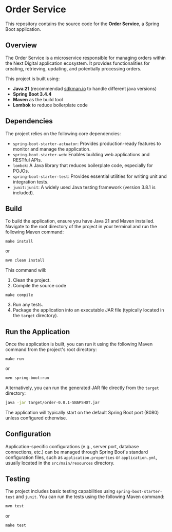 # Order Service

This repository contains the source code for the **Order Service**, a Spring Boot application.

## Overview

The Order Service is a microservice responsible for managing orders within the Next Digital application ecosystem. It provides functionalities for creating, retrieving, updating, and potentially processing orders.

This project is built using:

* **Java 21** (recommendad [sdkman.io](https://sdkman.io/) to handle different java versions)
* **Spring Boot 3.4.4**
* **Maven** as the build tool
* **Lombok** to reduce boilerplate code

## Dependencies

The project relies on the following core dependencies:

* `spring-boot-starter-actuator`: Provides production-ready features to monitor and manage the application.
* `spring-boot-starter-web`: Enables building web applications and RESTful APIs.
* `lombok`: A Java library that reduces boilerplate code, especially for POJOs.
* `spring-boot-starter-test`: Provides essential utilities for writing unit and integration tests.
* `junit:junit`: A widely used Java testing framework (version 3.8.1 is included).

## Build

To build the application, ensure you have Java 21 and Maven installed. Navigate to the root directory of the project in your terminal and run the following Maven command:

```shell
make install
```
or
```bash
mvn clean install
```

This command will:

1.  Clean the project.
2.  Compile the source code 
```shell
make compile
```
3.  Run any tests.
4.  Package the application into an executable JAR file (typically located in the `target` directory).

## Run the Application

Once the application is built, you can run it using the following Maven command from the project's root directory:

```shell
make run
```
or
```bash
mvn spring-boot:run
```

Alternatively, you can run the generated JAR file directly from the `target` directory:

```bash
java -jar target/order-0.0.1-SNAPSHOT.jar
```

The application will typically start on the default Spring Boot port (8080) unless configured otherwise.

## Configuration

Application-specific configurations (e.g., server port, database connections, etc.) can be managed through Spring Boot's standard configuration files, such as `application.properties` or `application.yml`, usually located in the `src/main/resources` directory.

## Testing

The project includes basic testing capabilities using `spring-boot-starter-test` and `junit`. You can run the tests using the following Maven command:

```bash
mvn test
```
or
```shell
make test
```